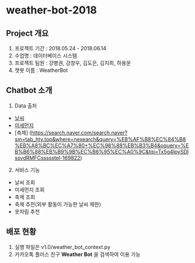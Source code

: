 # weather-bot-2018

## Project 개요 
1. 프로젝트 기간 : 2018.05.24 - 2018.06.14
2. 수업명 : 데이터베이스 시스템
3. 프로젝트 팀원 : 강병권, 강창우, 김도은, 김지희, 하용운
4. 챗봇 이름 : WeatherBot

## Chatbot 소개
1. Data 출처
  - [날씨](http://www.weather.go.kr/weather/forecast/mid-term_01.jsp) 
  - [미세먼지](http://aqicn.org/city/seoul/kr/)
  - [축제] (https://search.naver.com/search.naver?sm=tab_hty.top&where=nexearch&query=%EB%AF%B8%EC%84%B8%EB%A8%BC%EC%A7%80+%EC%98%88%EB%B3%B4&oquery=%EB%B6%88%EB%B9%9B%EC%B6%95%EC%A0%9C&tqi=Tx5g4lpySDlssvdRMFCssssstel-169822)
2. 서비스 기능
  - 날씨 조회
  - 미세먼지 조회
  - 축제 조회
  - 축제 추천(외부 활동이 가능한 날씨 제한)
  - 옷차림 추천
 
## 배포 현황
1. 실행 파일은 v1.0/weather_bot_context.py
2. 카카오톡 플러스 친구 **Weather Bot** 을 검색하여 이용 가능

